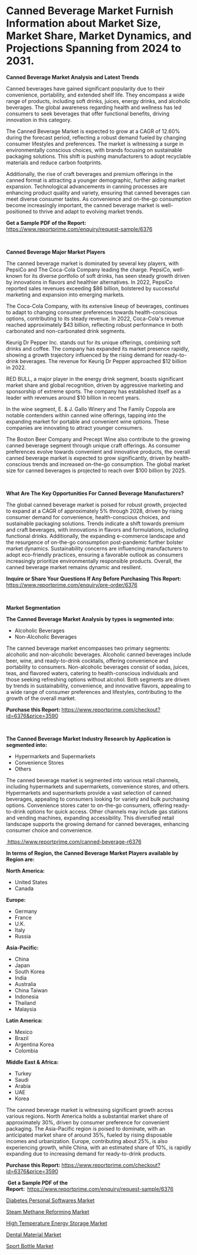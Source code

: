 <p><h1>Canned Beverage Market Furnish Information about Market Size, Market Share, Market Dynamics, and Projections Spanning from 2024 to 2031.</h1></p><p><strong>Canned Beverage Market Analysis and Latest Trends</strong></p>
<p><p>Canned beverages have gained significant popularity due to their convenience, portability, and extended shelf life. They encompass a wide range of products, including soft drinks, juices, energy drinks, and alcoholic beverages. The global awareness regarding health and wellness has led consumers to seek beverages that offer functional benefits, driving innovation in this category.</p><p>The Canned Beverage Market is expected to grow at a CAGR of 12.60% during the forecast period, reflecting a robust demand fueled by changing consumer lifestyles and preferences. The market is witnessing a surge in environmentally conscious choices, with brands focusing on sustainable packaging solutions. This shift is pushing manufacturers to adopt recyclable materials and reduce carbon footprints.</p><p>Additionally, the rise of craft beverages and premium offerings in the canned format is attracting a younger demographic, further aiding market expansion. Technological advancements in canning processes are enhancing product quality and variety, ensuring that canned beverages can meet diverse consumer tastes. As convenience and on-the-go consumption become increasingly important, the canned beverage market is well-positioned to thrive and adapt to evolving market trends.</p></p>
<p><strong>Get a Sample PDF of the Report:&nbsp;</strong> <a href="https://www.reportprime.com/enquiry/request-sample/6376">https://www.reportprime.com/enquiry/request-sample/6376</a></p>
<p>&nbsp;</p>
<p><strong>Canned Beverage Major Market Players</strong></p>
<p><p>The canned beverage market is dominated by several key players, with PepsiCo and The Coca-Cola Company leading the charge. PepsiCo, well-known for its diverse portfolio of soft drinks, has seen steady growth driven by innovations in flavors and healthier alternatives. In 2022, PepsiCo reported sales revenues exceeding $86 billion, bolstered by successful marketing and expansion into emerging markets.</p><p>The Coca-Cola Company, with its extensive lineup of beverages, continues to adapt to changing consumer preferences towards health-conscious options, contributing to its steady revenue. In 2022, Coca-Cola's revenue reached approximately $43 billion, reflecting robust performance in both carbonated and non-carbonated drink segments.</p><p>Keurig Dr Pepper Inc. stands out for its unique offerings, combining soft drinks and coffee. The company has expanded its market presence rapidly, showing a growth trajectory influenced by the rising demand for ready-to-drink beverages. The revenue for Keurig Dr Pepper approached $12 billion in 2022.</p><p>RED BULL, a major player in the energy drink segment, boasts significant market share and global recognition, driven by aggressive marketing and sponsorship of extreme sports. The company has established itself as a leader with revenues around $10 billion in recent years.</p><p>In the wine segment, E. & J. Gallo Winery and The Family Coppola are notable contenders within canned wine offerings, tapping into the expanding market for portable and convenient wine options. These companies are innovating to attract younger consumers.</p><p>The Boston Beer Company and Precept Wine also contribute to the growing canned beverage segment through unique craft offerings. As consumer preferences evolve towards convenient and innovative products, the overall canned beverage market is expected to grow significantly, driven by health-conscious trends and increased on-the-go consumption. The global market size for canned beverages is projected to reach over $100 billion by 2025.</p></p>
<p>&nbsp;</p>
<p><strong>What Are The Key Opportunities For Canned Beverage Manufacturers?</strong></p>
<p><p>The global canned beverage market is poised for robust growth, projected to expand at a CAGR of approximately 5% through 2028, driven by rising consumer demand for convenience, health-conscious choices, and sustainable packaging solutions. Trends indicate a shift towards premium and craft beverages, with innovations in flavors and formulations, including functional drinks. Additionally, the expanding e-commerce landscape and the resurgence of on-the-go consumption post-pandemic further bolster market dynamics. Sustainability concerns are influencing manufacturers to adopt eco-friendly practices, ensuring a favorable outlook as consumers increasingly prioritize environmentally responsible products. Overall, the canned beverage market remains dynamic and resilient.</p></p>
<p><strong>Inquire or Share Your Questions If Any Before Purchasing This Report:</strong> <a href="https://www.reportprime.com/enquiry/pre-order/6376">https://www.reportprime.com/enquiry/pre-order/6376</a></p>
<p>&nbsp;</p>
<p><strong>Market Segmentation</strong></p>
<p><strong>The Canned Beverage Market Analysis by types is segmented into:</strong></p>
<p><ul><li>Alcoholic Beverages</li><li>Non-Alcoholic Beverages</li></ul></p>
<p><p>The canned beverage market encompasses two primary segments: alcoholic and non-alcoholic beverages. Alcoholic canned beverages include beer, wine, and ready-to-drink cocktails, offering convenience and portability to consumers. Non-alcoholic beverages consist of sodas, juices, teas, and flavored waters, catering to health-conscious individuals and those seeking refreshing options without alcohol. Both segments are driven by trends in sustainability, convenience, and innovative flavors, appealing to a wide range of consumer preferences and lifestyles, contributing to the growth of the overall market.</p></p>
<p><strong>Purchase this Report:&nbsp;</strong><a href="https://www.reportprime.com/checkout?id=6376&price=3590">https://www.reportprime.com/checkout?id=6376&price=3590</a></p>
<p>&nbsp;</p>
<p><strong>The Canned Beverage Market Industry Research by Application is segmented into:</strong></p>
<p><ul><li>Hypermarkets and Supermarkets</li><li>Convenience Stores</li><li>Others</li></ul></p>
<p><p>The canned beverage market is segmented into various retail channels, including hypermarkets and supermarkets, convenience stores, and others. Hypermarkets and supermarkets provide a vast selection of canned beverages, appealing to consumers looking for variety and bulk purchasing options. Convenience stores cater to on-the-go consumers, offering ready-to-drink options for quick access. Other channels may include gas stations and vending machines, expanding accessibility. This diversified retail landscape supports the growing demand for canned beverages, enhancing consumer choice and convenience.</p></p>
<p><a href="https://www.reportprime.com/canned-beverage-r6376">&nbsp;https://www.reportprime.com/canned-beverage-r6376</a></p>
<p><strong>In terms of Region, the Canned Beverage Market Players available by Region are:</strong></p>
<p>
    <p> <strong> North America: </strong>
        <ul>
            <li>United States</li>
            <li>Canada</li>
        </ul>
        </p> 
    <p> <strong> Europe: </strong>
        <ul>
            <li>Germany</li>
            <li>France</li>
            <li>U.K.</li>
            <li>Italy</li>
            <li>Russia</li>
        </ul>
        </p> 
    <p> <strong> Asia-Pacific: </strong>
        <ul>
            <li>China</li>
            <li>Japan</li>
            <li>South Korea</li>
            <li>India</li>
            <li>Australia</li>
            <li>China Taiwan</li>
            <li>Indonesia</li>
            <li>Thailand</li>
            <li>Malaysia</li>
        </ul>
        </p> 
    <p> <strong> Latin America: </strong>
        <ul>
            <li>Mexico</li>
            <li>Brazil</li>
            <li>Argentina Korea</li>
            <li>Colombia</li>
        </ul>
        </p> 
    <p> <strong> Middle East & Africa: </strong>
        <ul>
            <li>Turkey</li>
            <li>Saudi</li>
            <li>Arabia</li>
            <li>UAE</li>
            <li>Korea</li>
        </ul>
    </p>
    </p>
<p><p>The canned beverage market is witnessing significant growth across various regions. North America holds a substantial market share of approximately 30%, driven by consumer preference for convenient packaging. The Asia-Pacific region is poised to dominate, with an anticipated market share of around 35%, fueled by rising disposable incomes and urbanization. Europe, contributing about 25%, is also experiencing growth, while China, with an estimated share of 10%, is rapidly expanding due to increasing demand for ready-to-drink products.</p></p>
<p><strong>Purchase this Report: </strong><a href="https://www.reportprime.com/checkout?id=6376&price=3590">https://www.reportprime.com/checkout?id=6376&price=3590</a></p>
<p>&nbsp;<strong>Get a Sample PDF of the Report:&nbsp;&nbsp;</strong><a href="https://www.reportprime.com/enquiry/request-sample/6376">https://www.reportprime.com/enquiry/request-sample/6376</a></p>
<p><strong></strong></p>
<p><p><a href="https://issuu.com/reportprime-2/docs/diabetes-personal-softwares-market-_97a451005b0d37">Diabetes Personal Softwares Market</a></p><p><a href="https://medium.com/@shirleygreene26/strategic-roadmap-to-success-global-steam-methane-reforming-market-analysis-2024-2031-a685b4279462">Steam Methane Reforming Market</a></p><p><a href="https://www.linkedin.com/pulse/high-temperature-energy-storage-market-research-report-exploring-uznrf?trackingId=FoxOPpmPSqmfxFU7jdhL1Q%3D%3D">High Temperature Energy Storage Market</a></p><p><a href="https://medium.com/@anggimontokjleb_6541/dental-material-market-size-is-growing-at-cagr-of-10-1-292ebc774c92">Dental Material Market</a></p><p><a href="https://www.linkedin.com/pulse/sport-bottle-market-research-report-includes-analysis-size-ozp8c?trackingId=uG7xdtLpSnGkmoYwQIf2cg%3D%3D">Sport Bottle Market</a></p></p>
